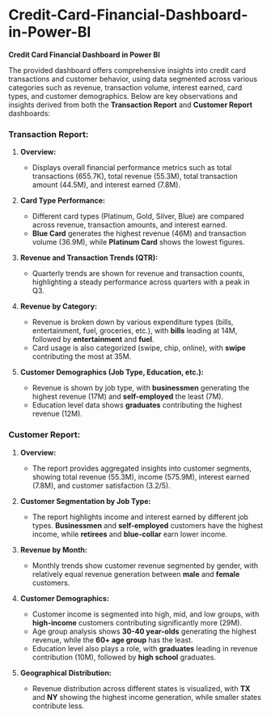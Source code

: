 # Credit-Card-Financial-Dashboard-in-Power-BI
**Credit Card Financial Dashboard in Power BI**

The provided dashboard offers comprehensive insights into credit card transactions and customer behavior, using data segmented across various categories such as revenue, transaction volume, interest earned, card types, and customer demographics. Below are key observations and insights derived from both the **Transaction Report** and **Customer Report** dashboards:

### Transaction Report:
1. **Overview:**
   - Displays overall financial performance metrics such as total transactions (655.7K), total revenue (55.3M), total transaction amount (44.5M), and interest earned (7.8M).
   
2. **Card Type Performance:**
   - Different card types (Platinum, Gold, Silver, Blue) are compared across revenue, transaction amounts, and interest earned.
   - **Blue Card** generates the highest revenue (46M) and transaction volume (36.9M), while **Platinum Card** shows the lowest figures.

3. **Revenue and Transaction Trends (QTR):**
   - Quarterly trends are shown for revenue and transaction counts, highlighting a steady performance across quarters with a peak in Q3.

4. **Revenue by Category:**
   - Revenue is broken down by various expenditure types (bills, entertainment, fuel, groceries, etc.), with **bills** leading at 14M, followed by **entertainment** and **fuel**.
   - Card usage is also categorized (swipe, chip, online), with **swipe** contributing the most at 35M.

5. **Customer Demographics (Job Type, Education, etc.):**
   - Revenue is shown by job type, with **businessmen** generating the highest revenue (17M) and **self-employed** the least (7M).
   - Education level data shows **graduates** contributing the highest revenue (12M).

### Customer Report:
1. **Overview:**
   - The report provides aggregated insights into customer segments, showing total revenue (55.3M), income (575.9M), interest earned (7.8M), and customer satisfaction (3.2/5).

2. **Customer Segmentation by Job Type:**
   - The report highlights income and interest earned by different job types. **Businessmen** and **self-employed** customers have the highest income, while **retirees** and **blue-collar** earn lower income.
   
3. **Revenue by Month:**
   - Monthly trends show customer revenue segmented by gender, with relatively equal revenue generation between **male** and **female** customers. 

4. **Customer Demographics:**
   - Customer income is segmented into high, mid, and low groups, with **high-income** customers contributing significantly more (29M).
   - Age group analysis shows **30-40 year-olds** generating the highest revenue, while the **60+ age group** has the least.
   - Education level also plays a role, with **graduates** leading in revenue contribution (10M), followed by **high school** graduates.

5. **Geographical Distribution:**
   - Revenue distribution across different states is visualized, with **TX** and **NY** showing the highest income generation, while smaller states contribute less.
